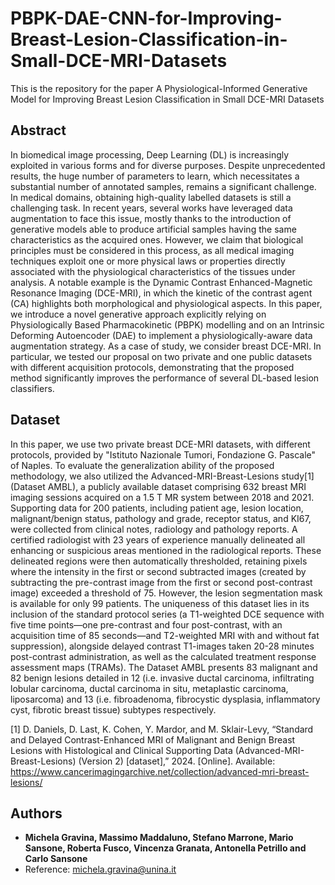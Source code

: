 # PBPK-DAE-CNN-for-Improving-Breast-Lesion-Classification-in-Small-DCE-MRI-Datasets

This is the repository for the paper A Physiological-Informed Generative Model for Improving Breast Lesion Classification in Small DCE-MRI Datasets

## Abstract
In biomedical image processing, Deep Learning (DL) is increasingly exploited in various forms and for diverse purposes. Despite unprecedented results, the huge number of parameters to learn, which necessitates a substantial number of annotated samples, remains a significant challenge. In medical domains, obtaining high-quality labelled datasets is still a challenging task. In recent years, several works have leveraged data augmentation to face this issue, mostly thanks to the introduction of generative models able to produce artificial samples having the same characteristics as the acquired ones. However, we claim that biological principles must be considered in this process, as all medical imaging techniques exploit one or more physical laws or properties directly associated with the physiological characteristics of the tissues under analysis. A notable example is the Dynamic Contrast Enhanced-Magnetic Resonance Imaging (DCE-MRI), in which the kinetic of the contrast agent (CA) highlights both morphological and physiological aspects. In this paper, we introduce a novel generative approach explicitly relying on Physiologically Based Pharmacokinetic (PBPK) modelling and on an Intrinsic Deforming Autoencoder (DAE) to implement a physiologically-aware data augmentation strategy. As a case of study, we consider breast DCE-MRI. In particular, we tested our proposal on two private and one public datasets with different acquisition protocols, demonstrating that the proposed method significantly improves the performance of several DL-based lesion classifiers.

## Dataset

In this paper, we use two private breast DCE-MRI datasets, with different protocols, provided by "Istituto Nazionale Tumori, Fondazione G. Pascale" of Naples.
To evaluate the generalization ability of the proposed methodology, we also utilized the Advanced-MRI-Breast-Lesions study[1] (Dataset AMBL), a publicly available dataset comprising 632 breast MRI imaging sessions acquired on a 1.5 T MR system between 2018 and 2021. Supporting data for 200 patients, including patient age, lesion location, malignant/benign status, pathology and grade, receptor status, and KI67, were collected from clinical notes, radiology and pathology reports. A certified radiologist with 23 years of experience manually delineated all enhancing or suspicious areas mentioned in the radiological reports. These delineated regions were then automatically thresholded, retaining pixels where the intensity in the first or second subtracted images (created by subtracting the pre-contrast image from the first or second post-contrast image) exceeded a threshold of 75. However, the lesion segmentation mask is available for only 99 patients. The uniqueness of this dataset lies in its inclusion of the standard protocol series (a T1-weighted DCE sequence with five time points—one pre-contrast and four post-contrast, with an acquisition time of 85 seconds—and T2-weighted MRI with and without fat suppression), alongside delayed contrast T1-images taken 20-28 minutes post-contrast administration, as well as the calculated treatment response assessment maps (TRAMs). The Dataset AMBL presents 83 malignant and 82 benign lesions detailed in 12 (i.e. invasive ductal carcinoma, infiltrating lobular carcinoma, ductal carcinoma in situ, metaplastic carcinoma, liposarcoma) and 13 (i.e. fibroadenoma, fibrocystic dysplasia, inflammatory cyst, fibrotic breast tissue) subtypes respectively.

[1] D. Daniels, D. Last, K. Cohen, Y. Mardor, and M. Sklair-Levy, “Standard and Delayed Contrast-Enhanced MRI of Malignant and Benign Breast Lesions with Histological and Clinical Supporting Data (Advanced-MRI-Breast-Lesions) (Version 2) [dataset],” 2024. [Online]. Available: https://www.cancerimagingarchive.net/collection/advanced-mri-breast-lesions/


## Authors
* **Michela Gravina, Massimo Maddaluno, Stefano Marrone,  Mario Sansone, Roberta Fusco, Vincenza Granata, Antonella Petrillo and Carlo Sansone**
* Reference: michela.gravina@unina.it

